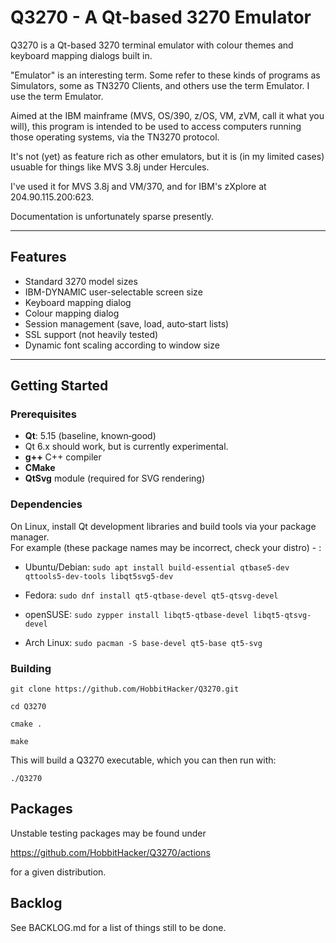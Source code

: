 # Q3270 - A Qt-based 3270 Emulator

Q3270 is a Qt-based 3270 terminal emulator with colour themes and keyboard mapping dialogs built in. 

"Emulator" is an interesting term. Some refer to these kinds of programs as Simulators, some as
TN3270 Clients, and others use the term Emulator. I use the term Emulator.

Aimed at the IBM mainframe (MVS, OS/390, z/OS, VM, zVM, call it what you will), this
program is intended to be used to access computers running those operating systems, 
via the TN3270 protocol.

It's not (yet) as feature rich as other emulators, but it is (in my limited cases) usuable for
things like MVS 3.8j under Hercules. 

I've used it for MVS 3.8j and VM/370, and for IBM's zXplore at 204.90.115.200:623.

Documentation is unfortunately sparse presently. 

---

## Features
- Standard 3270 model sizes
- IBM-DYNAMIC user-selectable screen size
- Keyboard mapping dialog
- Colour mapping dialog
- Session management (save, load, auto‑start lists)
- SSL support (not heavily tested)
- Dynamic font scaling according to window size

---

## Getting Started

### Prerequisites
- **Qt**: 5.15 (baseline, known‑good)  
- Qt 6.x should work, but is currently experimental.  
- **g++** C++ compiler
- **CMake**
- **QtSvg** module (required for SVG rendering)

### Dependencies

On Linux, install Qt development libraries and build tools via your package manager.  
For example (these package names may be incorrect, check your distro) - :

- Ubuntu/Debian:
  `sudo apt install build-essential qtbase5-dev qttools5-dev-tools libqt5svg5-dev`

- Fedora:
  `sudo dnf install qt5-qtbase-devel qt5-qtsvg-devel`

- openSUSE:
  `sudo zypper install libqt5-qtbase-devel libqt5-qtsvg-devel`

- Arch Linux:
  `sudo pacman -S base-devel qt5-base qt5-svg`

### Building
`git clone https://github.com/HobbitHacker/Q3270.git`

`cd Q3270`

`cmake .`

`make`

This will build a Q3270 executable, which you can then run with:

`./Q3270`

## Packages

Unstable testing packages may be found under

https://github.com/HobbitHacker/Q3270/actions

for a given distribution. 

## Backlog

See BACKLOG.md for a list of things still to be done.
